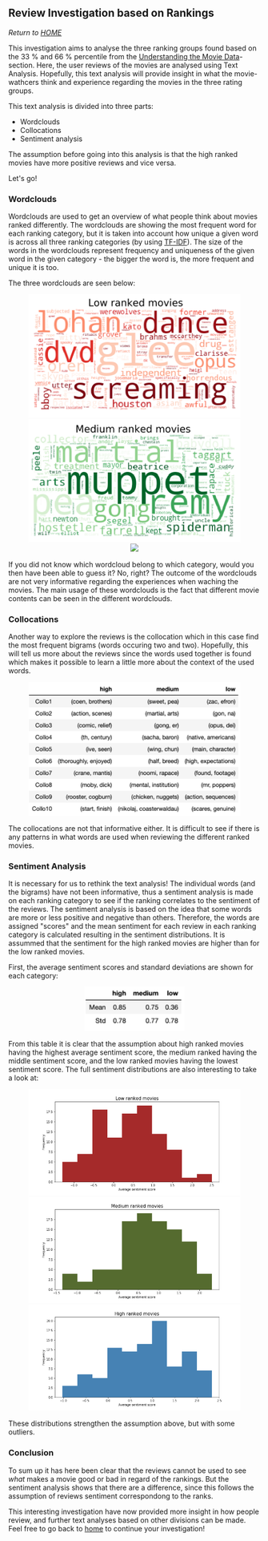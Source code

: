 ## Review Investigation based on Rankings
*Return to [HOME](https://lauramarott.github.io/SocialGraphs/)*

This investigation aims to analyse the three ranking groups found based on the 33 % and 66 % percentile from the [Understanding the Movie Data](https://lauramarott.github.io/SocialGraphs/BasicStats)-section. Here, the user reviews of the movies are analysed using Text Analysis. Hopefully, this text analysis will provide insight in what the movie-wathcers think and experience regarding the movies in the three rating groups.

This text analysis is divided into three parts:
* Wordclouds 
* Collocations
* Sentiment analysis

The assumption before going into this analysis is that the high ranked movies have more positive reviews and vice versa. 

Let's go!

### Wordclouds

Wordclouds are used to get an overview of what people think about movies ranked differently. The wordclouds are showing the most frequent word for each ranking category, but it is taken into account how unique a given word is across all three ranking categories (by using [TF-IDF](https://monkeylearn.com/blog/what-is-tf-idf/)). The size of the words in the wordclouds represent frequency and uniqueness of the given word in the given category - the bigger the word is, the more frequent and unique it is too.

The three wordclouds are seen below:

<figure style="text-align: center;">
  <img src="./images/Low ranked movies.png">
  <img src="./images/Medium ranked movies.png">
  <img src="./images/High rankedn movies.png">
</figure>

If you did not know which wordcloud belong to which category, would you then have been able to guess it? No, right?
The outcome of the wordclouds are not very informative regarding the experiences when waching the movies. The main usage of these wordclouds is the fact that different movie contents can be seen in the different wordclouds. 

### Collocations

Another way to explore the reviews is the collocation which in this case find the most frequent bigrams (words occuring two and two). Hopefully, this will tell us more about the reviews since the words used together is found which makes it possible to learn a little more about the context of the used words. 

<figure style="text-align: center;">
  <img src="./images/Rank_collo.png" width="500"/>
</figure>

The collocations are not that informative either. It is difficult to see if there is any patterns in what words are used when reviewing the different ranked movies. 

### Sentiment Analysis

It is necessary for us to rethink the text analysis! The individual words (and the bigrams) have not been informative, thus a sentiment analysis is made on each ranking category to see if the ranking correlates to the sentiment of the reviews. The sentiment analysis is based on the idea that some words are more or less positive and negative than others. Therefore, the words are assigned "scores" and the mean sentiment for each review in each ranking category is calculated resulting in the sentiment distributions. It is assummed that the sentiment for the high ranked movies are higher than for the low ranked movies. 

First, the average sentiment scores and standard deviations are shown for each category:

<figure style="text-align: center;">
  <img src="./images/Rank_sentiment.png" width="200"/>
</figure>

From this table it is clear that the assumption about high ranked movies having the highest average sentiment score, the medium ranked having the middle sentiment score, and the low ranked movies having the lowest sentiment score. The full sentiment distributions are also interesting to take a look at:

<figure style="text-align: center;">
  <img src="./images/DistLow ranked movies.png">
  <img src="./images/DistMedium ranked movies.png">
  <img src="./images/DistHigh ranked movies.png">
</figure>

These distributions strengthen the assumption above, but with some outliers. 

### Conclusion

To sum up it has here been clear that the reviews cannot be used to see *what* makes a movie good or bad in regard of the rankings. But the sentiment analysis shows that there are a difference, since this follows the assumption of reviews sentiment correspondong to the ranks. 

This interesting investigation have now provided more insight in how people review, and further text analyses based on other divisions can be made. Feel free to go back to [home](https://lauramarott.github.io/SocialGraphs/) to continue your investigation!

